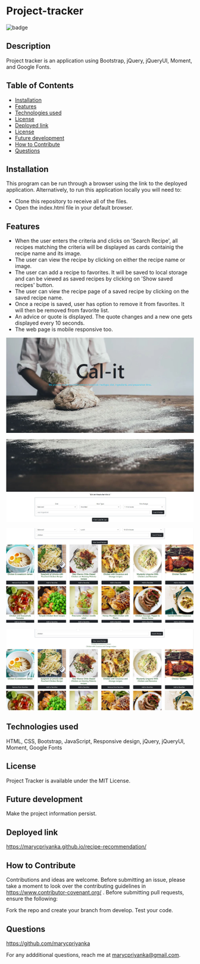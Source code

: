 # Project-tracker
![badge](https://img.shields.io/badge/MIT-License-blue.svg)

## Description

Project tracker is an application using Bootstrap, jQuery, jQueryUI, Moment, and Google Fonts.

## Table of Contents 

- [Installation](#installation)
- [Features](#features)
- [Technologies used](#technologies-used)
- [License](#license)
- [Deployed link](#deployed-link)
- [License](#license)
- [Future development](#future-development)
- [How to Contribute](#how-to-contribute)
- [Questions](#questions)

## Installation

This program can be run through a browser using the link to the deployed application. Alternatively, to run this application locally you will need to:

- Clone this repository to receive all of the files.
- Open the index.html file in your default browser.

## Features

- When the user enters the criteria and clicks on 'Search Recipe', all recipes matching the criteria will be displayed as cards containig the recipe name and its image.
- The user can view the recipe by clicking on either the recipe name or image.
- The user can add a recipe to favorites. It will be saved to local storage and can be viewed as saved recipes by clicking on 'Show saved recipes' button. 
- The user can view the recipe page of a saved recipe by clicking on the saved recipe name.
- Once a recipe is saved, user has option to remove it from favorites. It will then be removed from favorite list.
- An advice or quote is displayed. The quote changes and a new one gets displayed every 10 seconds.
- The web page is mobile responsive too.

![screenshot1](https://github.com/marycpriyanka/recipe-recommendation/blob/main/assets/images/screenshots/headerScreenshot.JPG)

![screenshot2](https://github.com/marycpriyanka/recipe-recommendation/blob/main/assets/images/screenshots/screenshot2.JPG)

![screenshot3](https://github.com/marycpriyanka/recipe-recommendation/blob/main/assets/images/screenshots/screenshot3.JPG)

![screenshot4](https://github.com/marycpriyanka/recipe-recommendation/blob/main/assets/images/screenshots/screenshot4.JPG)

## Technologies used

HTML, CSS, Bootstrap, JavaScript, Responsive design, jQuery, jQueryUI, Moment, Google Fonts

## License

Project Tracker is available under the MIT License.

## Future development

Make the project information persist. 
 
## Deployed link

https://marycpriyanka.github.io/recipe-recommendation/

## How to Contribute

Contributions and ideas are welcome. Before submitting an issue, please take a moment to look over the contributing guidelines in https://www.contributor-covenant.org/ . Before submitting pull requests, ensure the following:

Fork the repo and create your branch from develop. Test your code. 

## Questions

https://github.com/marycpriyanka

For any addditional questions, reach me at marycpriyanka@gmail.com.

